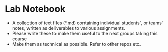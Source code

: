 # Lab Notebook

* A collection of text files (*.md) containing individual students', or teams' notes, written as deliverables to various assignments. 
* Please write these to make them useful to the next groups taking this course
* Make them as technical as possible. Refer to other repos etc.

